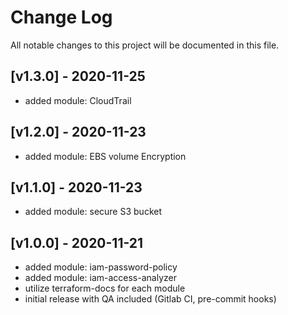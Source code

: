 # Change Log

All notable changes to this project will be documented in this file.

<a name="v1.3.0"></a>
## [v1.3.0] - 2020-11-25

- added module: CloudTrail

<a name="v1.2.0"></a>
## [v1.2.0] - 2020-11-23

- added module: EBS volume Encryption

<a name="v1.1.0"></a>
## [v1.1.0] - 2020-11-23

- added module: secure S3 bucket

<a name="v1.0.0"></a>
## [v1.0.0] - 2020-11-21

- added module: iam-password-policy
- added module: iam-access-analyzer
- utilize terraform-docs for each module
- initial release with QA included (Gitlab CI, pre-commit hooks)
